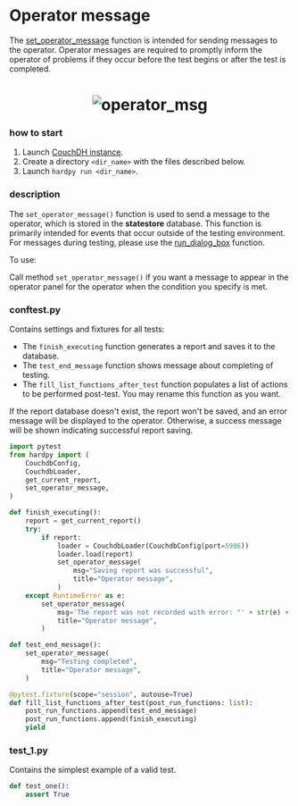 # Operator message

The [set_operator_message](./../documentation/pytest_hardpy.md/#set_operator_message)
function is intended for sending messages to the operator.
Operator messages are required to promptly inform the operator of
problems if they occur before the test begins or after the test is completed.

<h1 align="center">
    <img src="https://raw.githubusercontent.com/everypinio/hardpy/main/docs/img/operator_msg.png" alt="operator_msg">
</h1>

### how to start

1. Launch [CouchDH instance](../documentation/database.md#couchdb-instance).
2. Create a directory `<dir_name>` with the files described below.
3. Launch `hardpy run <dir_name>`.

### description

The `set_operator_message()` function is used to send a message to the operator,
which is stored in the **statestore** database.
This function is primarily intended for events that occur outside of the testing environment.
For messages during testing, please use the [run_dialog_box](./../documentation/pytest_hardpy.md/#run_dialog_box) function.

To use:

Call method `set_operator_message()` if you want a message to appear in
the operator panel for the operator when the condition you specify is met.

### conftest.py

Contains settings and fixtures for all tests:

- The `finish_executing` function generates a report and saves it to the database.
- The `test_end_message` function shows message about completing of testing.
- The `fill_list_functions_after_test` function populates a list of actions to be performed post-test. You may rename this function as you want.

If the report database doesn't exist, the report won't be saved, and an error message will be displayed to the operator. Otherwise, a success message will be shown indicating successful report saving.

```python
import pytest
from hardpy import (
    CouchdbConfig,
    CouchdbLoader,
    get_current_report,
    set_operator_message,
)

def finish_executing():
    report = get_current_report()
    try:
        if report:
            loader = CouchdbLoader(CouchdbConfig(port=5986))
            loader.load(report)
            set_operator_message(
                msg="Saving report was successful",
                title="Operator message",
            )
    except RuntimeError as e:
        set_operator_message(
            msg='The report was not recorded with error: "' + str(e) + '"',
            title="Operator message",
        )

def test_end_message():
    set_operator_message(
        msg="Testing completed",
        title="Operator message",
    )

@pytest.fixture(scope="session", autouse=True)
def fill_list_functions_after_test(post_run_functions: list):
    post_run_functions.append(test_end_message)
    post_run_functions.append(finish_executing)
    yield
```

### test_1.py

Contains the simplest example of a valid test.

```python
def test_one():
    assert True
```
